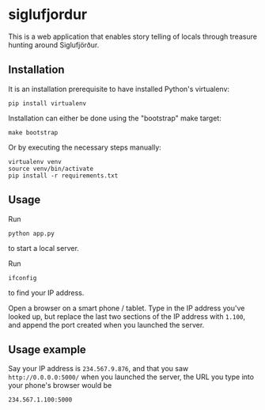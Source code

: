 siglufjordur
============

This is a web application that enables story telling of locals through treasure hunting around Siglufjörður.


Installation
------------

It is an installation prerequisite to have installed Python's virtualenv:

    pip install virtualenv

Installation can either be done using the "bootstrap" make target:

    make bootstrap

Or by executing the necessary steps manually:

    virtualenv venv
    source venv/bin/activate
    pip install -r requirements.txt


Usage
-----

Run

    python app.py

to start a local server.

Run

    ifconfig

to find your IP address.

Open a browser on a smart phone / tablet. Type in the IP address you've looked up, but replace the last two sections of the IP address with `1.100`, and append the port created when you launched the server.

Usage example
-------------

Say your IP address is `234.567.9.876`, and that you saw `http://0.0.0.0:5000/` when you launched the server, the URL you type into your phone's browser would be

    234.567.1.100:5000

